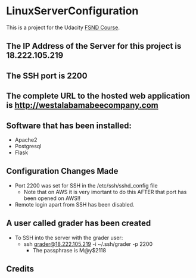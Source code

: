 # LinuxServerConfiguration #

This is a project for the Udacity [FSND Course](https://www.udacity.com/course/full-stack-web-developer-nanodegree--nd004).

## The IP Address of the Server for this project is 18.222.105.219 ##
## The SSH port is 2200 ##
## The complete URL to the hosted web application is http://westalabamabeecompany.com ##
## Software that has been installed: ##
  * Apache2
  * Postgresql
  * Flask
## Configuration Changes Made ##
  * Port 2200 was set for SSH in the /etc/ssh/sshd_config file
      * Note that on AWS it is very imortant to do this AFTER that port has been opened on AWS!!
  * Remote login apart from SSH has been disabled.
## A user called grader has been created ##
  * To SSH into the server with the grader user:
    * ssh grader@18.222.105.219 -i ~/.ssh/grader -p 2200
      * The passphrase is M@y$2118

## Credits
